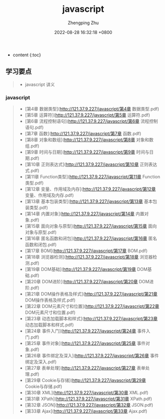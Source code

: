 ﻿---
layout: post
title:  "javascript"
date:   2022-08-28 16:32:18 +0800
categories: javascript
tags: javascript
author: Zhengping Zhu
---

* content
{:toc}

## 学习要点

>* javascript 讲义





















### javascript


>* [第4章 数据类型](http://121.37.9.227/javascript/第4章 数据类型.pdf)        	
>* [第5章 运算符](http://121.37.9.227/javascript/第5章 运算符.pdf)   
>* [第6章 流程控制语句](http://121.37.9.227/javascript/第6章 流程控制语句.pdf)   
>* [第7章 函数](http://121.37.9.227/javascript/第7章 函数.pdf)   
>* [第8章 对象和数组](http://121.37.9.227/javascript/第8章 对象和数组.pdf)   
>* [第9章 时间与日期](http://121.37.9.227/javascript/第9章 时间与日期.pdf)   
>* [第10章 正则表达式](http://121.37.9.227/javascript/第10章 正则表达式.pdf)   
>* [第11章 Function类型](http://121.37.9.227/javascript/第11章 Function类型.pdf)   
>* [第12章 变量、作用域及内存](http://121.37.9.227/javascript/第12章 变量、作用域及内存.pdf)   
>* [第13章 基本包装类型](http://121.37.9.227/javascript/第13章 基本包装类型.pdf)   
>* [第14章 内置对象](http://121.37.9.227/javascript/第14章 内置对象.pdf)   
>* [第15章 面向对象与原型](http://121.37.9.227/javascript/第15章 面向对象与原型.pdf)   
>* [第16章 匿名函数和闭包](http://121.37.9.227/javascript/第16章 匿名函数和闭包.pdf)   
>* [第17章 BOM](http://121.37.9.227/javascript/第17章 BOM.pdf)   
>* [第18章 浏览器检测](http://121.37.9.227/javascript/第18章 浏览器检测.pdf)   
>* [第19章 DOM基础](http://121.37.9.227/javascript/第19章 DOM基础.pdf)   
>* [第20章 DOM进阶](http://121.37.9.227/javascript/第20章 DOM进阶.pdf)   
>* [第21章 DOM操作表格及样式](http://121.37.9.227/javascript/第21章 DOM操作表格及样式.pdf)   
>* [第22章 DOM元素尺寸和位置](http://121.37.9.227/javascript/第22章 DOM元素尺寸和位置.pdf)   
>* [第23章 动态加载脚本和样式](http://121.37.9.227/javascript/第23章 动态加载脚本和样式.pdf)   
>* [第24章 事件入门](http://121.37.9.227/javascript/第24章 事件入门.pdf)   
>* [第25章 事件对象](http://121.37.9.227/javascript/第25章 事件对象.pdf)   
>* [第26章 事件绑定及深入](http://121.37.9.227/javascript/第26章 事件绑定及深入.pdf)   
>* [第27章 表单处理](http://121.37.9.227/javascript/第27章 表单处理.pdf)   
>* [第29章 Cookie与存储](http://121.37.9.227/javascript/第29章 Cookie与存储.pdf)   
>* [第30章 XML](http://121.37.9.227/javascript/第30章 XML.pdf)   
>* [第31章 XPath](http://121.37.9.227/javascript/第31章 XPath.pdf)   
>* [第32章 JSON](http://121.37.9.227/javascript/第32章 JSON.pdf)   
>* [第33章 Ajax](http://121.37.9.227/javascript/第33章 Ajax.pdf)    

